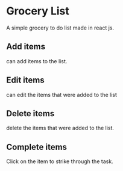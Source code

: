# Grocery List
A simple grocery to do list made in react js.

## Add items
can add items to the list.

## Edit items
can edit the items that were added to the list

## Delete items
delete the items that were added to the list.

## Complete items
Click on the item to strike through the task.
 

